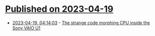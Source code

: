 # [Published on 2023-04-19](index.md)

* [2023-04-19, 04:14:03](https://lobste.rs/s/jyfcx1/strange_code_morphing_cpu_inside_sony) - [The strange code morphing CPU inside the Sony VAIO U1](https://www.youtube.com/watch?v=K6xbDiDuFU0)
